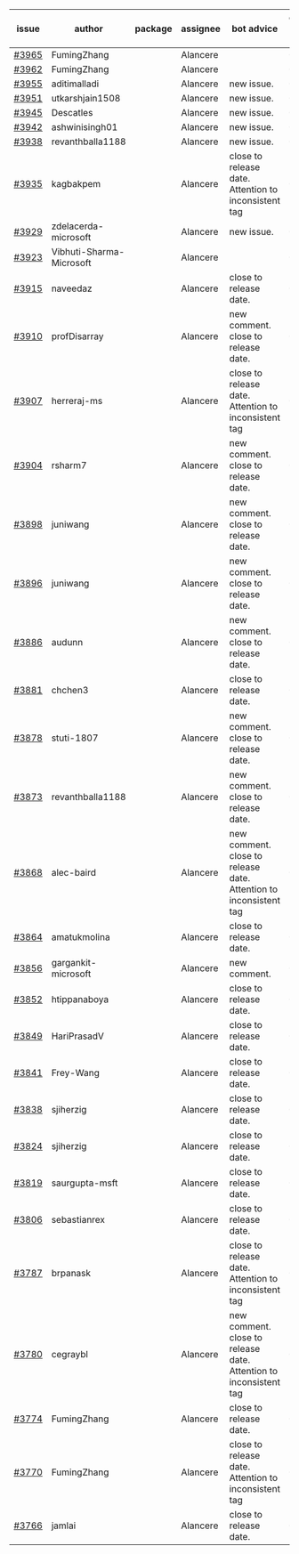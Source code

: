 | issue | author | package | assignee | bot advice | created date of issue | target release date | date from target |
| ------ | ------ | ------ | ------ | ------ | ------ | ------ | :-----: |
| [#3965](https://github.com/Azure/sdk-release-request/issues/3965) | FumingZhang |  | Alancere |  | 03-22 |  | 0 |
| [#3962](https://github.com/Azure/sdk-release-request/issues/3962) | FumingZhang |  | Alancere |  | 03-22 |  | 0 |
| [#3955](https://github.com/Azure/sdk-release-request/issues/3955) | aditimalladi |  | Alancere | new issue. | 03-21 | 04-28 |  |
| [#3951](https://github.com/Azure/sdk-release-request/issues/3951) | utkarshjain1508 |  | Alancere | new issue. | 03-21 | 04-28 |  |
| [#3945](https://github.com/Azure/sdk-release-request/issues/3945) | Descatles |  | Alancere | new issue. | 03-17 | 04-28 |  |
| [#3942](https://github.com/Azure/sdk-release-request/issues/3942) | ashwinisingh01 |  | Alancere | new issue. | 03-16 | 04-28 |  |
| [#3938](https://github.com/Azure/sdk-release-request/issues/3938) | revanthballa1188 |  | Alancere | new issue. | 03-16 | 04-28 |  |
| [#3935](https://github.com/Azure/sdk-release-request/issues/3935) | kagbakpem |  | Alancere | close to release date.  Attention to inconsistent tag | 03-15 | 03-24 | 1 |
| [#3929](https://github.com/Azure/sdk-release-request/issues/3929) | zdelacerda-microsoft |  | Alancere | new issue. | 03-15 | 04-28 |  |
| [#3923](https://github.com/Azure/sdk-release-request/issues/3923) | Vibhuti-Sharma-Microsoft |  | Alancere |  | 03-10 | 04-28 |  |
| [#3915](https://github.com/Azure/sdk-release-request/issues/3915) | naveedaz |  | Alancere | close to release date.  | 03-10 | 03-24 | 1 |
| [#3910](https://github.com/Azure/sdk-release-request/issues/3910) | profDisarray |  | Alancere | new comment. close to release date.  | 03-09 | 03-24 | 1 |
| [#3907](https://github.com/Azure/sdk-release-request/issues/3907) | herreraj-ms |  | Alancere | close to release date.  Attention to inconsistent tag | 03-08 | 03-24 | 1 |
| [#3904](https://github.com/Azure/sdk-release-request/issues/3904) | rsharm7 |  | Alancere | new comment. close to release date.  | 03-07 | 03-24 | 1 |
| [#3898](https://github.com/Azure/sdk-release-request/issues/3898) | juniwang |  | Alancere | new comment. close to release date.  | 03-07 | 03-24 | 1 |
| [#3896](https://github.com/Azure/sdk-release-request/issues/3896) | juniwang |  | Alancere | new comment. close to release date.  | 03-07 | 03-24 | 1 |
| [#3886](https://github.com/Azure/sdk-release-request/issues/3886) | audunn |  | Alancere | new comment. close to release date.  | 03-06 | 03-24 | 1 |
| [#3881](https://github.com/Azure/sdk-release-request/issues/3881) | chchen3 |  | Alancere | close to release date.  | 03-03 | 03-24 | 1 |
| [#3878](https://github.com/Azure/sdk-release-request/issues/3878) | stuti-1807 |  | Alancere | new comment. close to release date.  | 03-03 | 03-24 | 1 |
| [#3873](https://github.com/Azure/sdk-release-request/issues/3873) | revanthballa1188 |  | Alancere | new comment. close to release date.  | 03-03 | 03-24 | 1 |
| [#3868](https://github.com/Azure/sdk-release-request/issues/3868) | alec-baird |  | Alancere | new comment. close to release date.  Attention to inconsistent tag | 03-03 | 03-24 | 1 |
| [#3864](https://github.com/Azure/sdk-release-request/issues/3864) | amatukmolina |  | Alancere | close to release date.  | 03-03 | 03-24 | 1 |
| [#3856](https://github.com/Azure/sdk-release-request/issues/3856) | gargankit-microsoft |  | Alancere | new comment. | 03-02 | 04-21 |  |
| [#3852](https://github.com/Azure/sdk-release-request/issues/3852) | htippanaboya |  | Alancere | close to release date.  | 03-01 | 03-24 | 1 |
| [#3849](https://github.com/Azure/sdk-release-request/issues/3849) | HariPrasadV |  | Alancere | close to release date.  | 03-01 | 03-24 | 1 |
| [#3841](https://github.com/Azure/sdk-release-request/issues/3841) | Frey-Wang |  | Alancere | close to release date.  | 02-24 | 03-24 | 1 |
| [#3838](https://github.com/Azure/sdk-release-request/issues/3838) | sjiherzig |  | Alancere | close to release date.  | 02-23 | 03-24 | 1 |
| [#3824](https://github.com/Azure/sdk-release-request/issues/3824) | sjiherzig |  | Alancere | close to release date.  | 02-17 | 03-24 | 1 |
| [#3819](https://github.com/Azure/sdk-release-request/issues/3819) | saurgupta-msft |  | Alancere | close to release date.  | 02-16 | 03-24 | 1 |
| [#3806](https://github.com/Azure/sdk-release-request/issues/3806) | sebastianrex |  | Alancere | close to release date.  | 02-15 | 03-24 | 1 |
| [#3787](https://github.com/Azure/sdk-release-request/issues/3787) | brpanask |  | Alancere | close to release date.  Attention to inconsistent tag | 02-14 | 03-24 | 1 |
| [#3780](https://github.com/Azure/sdk-release-request/issues/3780) | cegraybl |  | Alancere | new comment. close to release date.  Attention to inconsistent tag | 02-13 | 03-24 | 1 |
| [#3774](https://github.com/Azure/sdk-release-request/issues/3774) | FumingZhang |  | Alancere | close to release date.  | 02-13 | 03-24 | 1 |
| [#3770](https://github.com/Azure/sdk-release-request/issues/3770) | FumingZhang |  | Alancere | close to release date.  Attention to inconsistent tag | 02-13 | 03-24 | 1 |
| [#3766](https://github.com/Azure/sdk-release-request/issues/3766) | jamlai |  | Alancere | close to release date.  | 02-10 | 03-24 | 1 |
